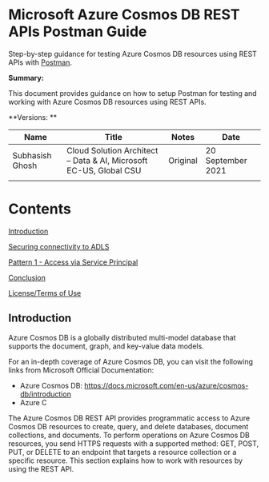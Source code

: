# Microsoft Azure Cosmos DB REST APIs Postman Guide
Step-by-step guidance for testing Azure Cosmos DB resources using REST APIs with [Postman](https://www.postman.com/product/what-is-postman/).

**Summary:**

This document provides guidance on how to setup Postman for testing and working with Azure Cosmos DB resources using REST APIs.

**Versions: **

| **Name** | **Title** | **Notes** | **Date** |
| --- | --- | --- | --- |
| Subhasish Ghosh | Cloud Solution Architect – Data &amp; AI, Microsoft EC-US, Global CSU | Original | 20 September 2021 |
|   |   |   |   |

# Contents

[Introduction](#Introduction)

[Securing connectivity to ADLS](#securing-connectivity-to-ADLS) 

[Pattern 1 - Access via Service Principal](#Pattern-1---Access-via-Service-Principal)



[Conclusion](#Conclusion)

[License/Terms of Use](#License/Terms-of-Use)


## Introduction

Azure Cosmos DB is a globally distributed multi-model database that supports the document, graph, and key-value data models. 

For an in-depth coverage of Azure Cosmos DB, you can visit the following links from Microsoft Official Documentation:
- Azure Cosmos DB: https://docs.microsoft.com/en-us/azure/cosmos-db/introduction
- Azure C

The Azure Cosmos DB REST API provides programmatic access to Azure Cosmos DB resources to create, query, and delete databases, document collections, and documents. To perform operations on Azure Cosmos DB resources, you send HTTPS requests with a supported method: GET, POST, PUT, or DELETE to an endpoint that targets a resource collection or a specific resource. This section explains how to work with resources by using the REST API.
